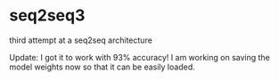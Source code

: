 # seq2seq3
third attempt at a seq2seq architecture

Update: I got it to work with 93% accuracy! I am working on saving the model weights now so that it can be easily loaded.
